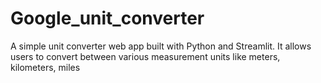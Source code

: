 # Google_unit_converter
A simple unit converter web app built with Python and Streamlit. It allows users to convert between various measurement units like meters, kilometers, miles

